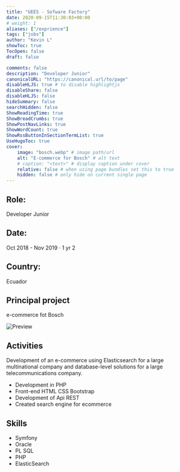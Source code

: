 ```yaml
---
title: "UEES - Sofware Factory"
date: 2020-09-15T11:30:03+00:00
# weight: 1
aliases: ["/exprience"]
tags: ["jobs"]
author: "Kevin L"
showToc: true
TocOpen: false
draft: false

comments: false
description: "Developer Junior"
canonicalURL: "https://canonical.url/to/page"
disableHLJS: true # to disable highlightjs
disableShare: false
disableHLJS: false
hideSummary: false
searchHidden: false
ShowReadingTime: true
ShowBreadCrumbs: true
ShowPostNavLinks: true
ShowWordCount: true
ShowRssButtonInSectionTermList: true
UseHugoToc: true
cover:
    image: "bosch.webp" # image path/url
    alt: "E-commerce for Bosch" # alt text
    # caption: "<text>" # display caption under cover
    relative: false # when using page bundles set this to true
    hidden: false # only hide on current single page
---
```


## Role:

Developer Junior

## Date:

Oct 2018 - Nov 2019 · 1 yr 2

## Country:

Ecuador

## Principal project

e-commerce fot Bosch

![Preview](/bosch.webp "Tecnova")

## Activities

Development of an e-commerce using Elasticsearch for a large multinational company and database-level solutions for a large telecommunications company.

- Development in PHP
- Front-end HTML CSS Bootstrap
- Development of Api REST
- Created search engine for ecommerce

## Skills

- Symfony
- Oracle
- PL SQL
- PHP
- ElasticSearch
